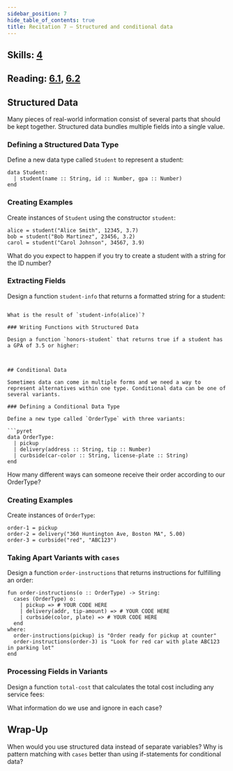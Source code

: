 ```yaml
---
sidebar_position: 7
hide_table_of_contents: true
title: Recitation 7 — Structured and conditional data
---
```


## Skills: [4](/skills/#(4))

## Reading: [6.1]({{DCIC_DOMAIN}}/intro-struct-data.html), [6.2]({{DCIC_DOMAIN}}/Collections_of_Structured_Data.html)

## Structured Data

Many pieces of real-world information consist of several parts that should be kept together. Structured data bundles multiple fields into a single value.

### Defining a Structured Data Type

Define a new data type called `Student` to represent a student:

```pyret
data Student:
  | student(name :: String, id :: Number, gpa :: Number)
end
```

### Creating Examples

Create instances of `Student` using the constructor `student`:

```pyret
alice = student("Alice Smith", 12345, 3.7)
bob = student("Bob Martinez", 23456, 3.2)
carol = student("Carol Johnson", 34567, 3.9)
```

What do you expect to happen if you try to create a student with a string for the ID number?

### Extracting Fields

Design a function `student-info` that returns a formatted string for a student:


```

What is the result of `student-info(alice)`?

### Writing Functions with Structured Data

Design a function `honors-student` that returns true if a student has a GPA of 3.5 or higher:



## Conditional Data

Sometimes data can come in multiple forms and we need a way to represent alternatives within one type. Conditional data can be one of several variants.

### Defining a Conditional Data Type

Define a new type called `OrderType` with three variants:

```pyret
data OrderType:
  | pickup
  | delivery(address :: String, tip :: Number)
  | curbside(car-color :: String, license-plate :: String)
end
```

How many different ways can someone receive their order according to our OrderType?

### Creating Examples

Create instances of `OrderType`:

```pyret
order-1 = pickup
order-2 = delivery("360 Huntington Ave, Boston MA", 5.00)
order-3 = curbside("red", "ABC123")
```

### Taking Apart Variants with `cases`

Design a function `order-instructions` that returns instructions for fulfilling an order:

```pyret
fun order-instructions(o :: OrderType) -> String:
  cases (OrderType) o:
    | pickup => # YOUR CODE HERE
    | delivery(addr, tip-amount) => # YOUR CODE HERE
    | curbside(color, plate) => # YOUR CODE HERE
  end
where:
  order-instructions(pickup) is "Order ready for pickup at counter"
  order-instructions(order-3) is "Look for red car with plate ABC123 in parking lot"
end
```

### Processing Fields in Variants

Design a function `total-cost` that calculates the total cost including any service fees:

What information do we use and ignore in each case?

## Wrap-Up

When would you use structured data instead of separate variables? Why is pattern matching with `cases` better than using if-statements for conditional data?
